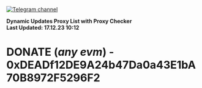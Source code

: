 [![Telegram channel](https://img.shields.io/endpoint?url=https://runkit.io/damiankrawczyk/telegram-badge/branches/master?url=https://t.me/n4z4v0d)](https://t.me/n4z4v0d) 

**Dynamic Updates Proxy List with Proxy Checker**  
**Last Updated: 17.12.23 10:12**

# DONATE (_any evm_) - 0xDEADf12DE9A24b47Da0a43E1bA70B8972F5296F2
